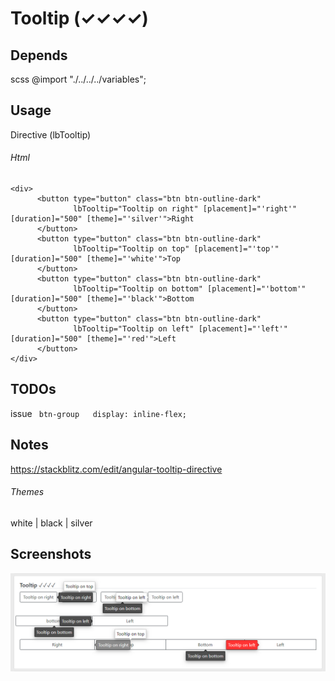 # Tooltip (✓✓✓✓)

## Depends
scss @import "./../../../variables";

## Usage
Directive (lbTooltip)  

###### Html
```
<div>
      <button type="button" class="btn btn-outline-dark"
              lbTooltip="Tooltip on right" [placement]="'right'" [duration]="500" [theme]="'silver'">Right
      </button>
      <button type="button" class="btn btn-outline-dark"
              lbTooltip="Tooltip on top" [placement]="'top'" [duration]="500" [theme]="'white'">Top
      </button>
      <button type="button" class="btn btn-outline-dark"
              lbTooltip="Tooltip on bottom" [placement]="'bottom'" [duration]="500" [theme]="'black'">Bottom
      </button>
      <button type="button" class="btn btn-outline-dark"
              lbTooltip="Tooltip on left" [placement]="'left'" [duration]="500" [theme]="'red'">Left
      </button>
</div>
```
## TODOs
issue ` btn-group   display: inline-flex;`

## Notes
https://stackblitz.com/edit/angular-tooltip-directive  

###### Themes  
white | black | silver  

## Screenshots
![](Screenshots/Tooltip.png)  

